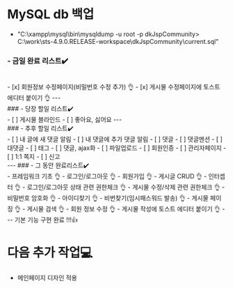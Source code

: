 # MySQL db 백업
- "C:\xampp\mysql\bin\mysqldump -u root -p dkJspCommunity> C:\work\sts-4.9.0.RELEASE-workspace\dkJspCommunity\current.sql"

### - 금일 완료 리스트✔️
<br>
- [x] 회원정보 수정페이지(비밀번호 수정 추가) 👌
- [x] 게시물 수정페이지에 토스트 에디터 붙이기  👌
---
<br>
### - 당장 할일 리스트✔️	
<br>
- [ ] 게시물 블라인드
- [ ] 좋아요, 싫어요
---
<br>
### - 추후 할일 리스트✔️
<br>
- [ ] 내 글에 새 댓글 알림
- [ ] 내 댓글에 추가 댓글 알림
- [ ] 댓글
- [ ] 댓글멘션
- [ ] 대댓글
- [ ] 태그
- [ ] 댓글, ajax화
- [ ] 파일업로드
- [ ] 회원인증
- [ ] 관리자페이지
- [ ] 1:1 쪽지
- [ ] 신고

<br>
---
### - 그 동안 완료리스트✔️
<br>
- 프레임워크 기초   👌
- 로그인/로그아웃   👌
- 회원가입   👌
- 게시글 CRUD   👌
- 인터셉터   👌
- 로그인/로그아웃 상태 관련 권한체크   👌
- 게시물 수정/삭제 관련 권한체크   👌
- 비밀번호 암호화   👌
- 아이디찾기   👌
- 비번찾기(임시패스워드 발송)   👌
- 게시물 페이징   👌
- 게시물 검색   👌
- 회원 정보 수정   👌
- 게시물 작성에 토스트 에디터 붙이기   👌
---
기본 기능 구현 완료 !!!👍



다음 추가 작업💻
===
- 메인페이지 디자인 적용